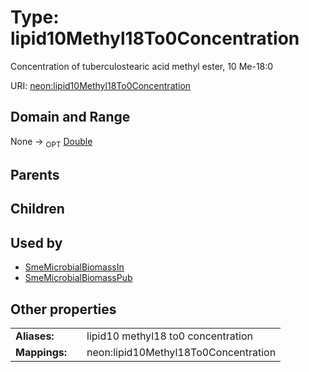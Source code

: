 
# Type: lipid10Methyl18To0Concentration


Concentration of tuberculostearic acid methyl ester, 10 Me-18:0

URI: [neon:lipid10Methyl18To0Concentration](https://data.neonscience.org/lipid10Methyl18To0Concentration)


## Domain and Range

None ->  <sub>OPT</sub> [Double](types/Double.md)

## Parents


## Children


## Used by

 * [SmeMicrobialBiomassIn](SmeMicrobialBiomassIn.md)
 * [SmeMicrobialBiomassPub](SmeMicrobialBiomassPub.md)

## Other properties

|  |  |  |
| --- | --- | --- |
| **Aliases:** | | lipid10 methyl18 to0 concentration |
| **Mappings:** | | neon:lipid10Methyl18To0Concentration |

